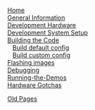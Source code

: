 [Home](Home)  
[General Information](General-Information)  
[Development Hardware](Development-Hardware)  
[Development System Setup](Development-System-Setup)  
[Building the Code](Building-the-Code)  
&nbsp;&nbsp;&nbsp;[Build default config](Build-default-config)  
&nbsp;&nbsp;&nbsp;[Build custom config](Build-custom-config)  
[Flashing images](Flashing-images)  
[Debugging](Debugging)  
[Running-the-Demos](Running-the-Demos)  
[Hardware Gotchas](Hardware-Gotchas)  

[Old Pages](Old-Pages)
